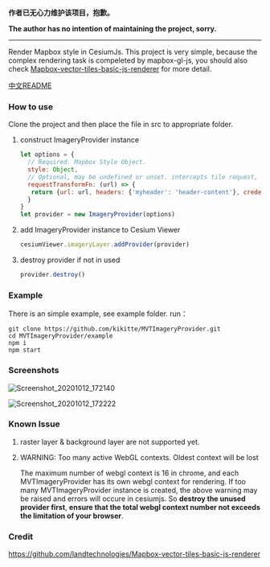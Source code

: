 **作者已无心力维护该项目，抱歉。**

**The author has no intention of maintaining the project, sorry.**

________________________________________________________________
 



Render Mapbox style in CesiumJs. This project is very simple, because the complex rendering task is compeleted by mapbox-gl-js, you should also check [Mapbox-vector-tiles-basic-js-renderer](https://github.com/landtechnologies/Mapbox-vector-tiles-basic-js-renderer) for more detail.

[中文README](README-zh.md)

### How to use

Clone the project and then place the file in src to appropriate folder.

1. construct ImageryProvider instance
   ```javascript
   let options = {
     // Required. Mapbox Style Object.
     style: Object,
     // Optional, may be undefined or unset. intercepts tile request, so you can make some modifications to the request, for example adding custom header
     requestTransformFn: (url) => {
      return {url: url, headers: {'myheader': 'header-content'}, credentials: ''}
     }
   }
   let provider = new ImageryProvider(options)
   ```
   
2. add ImageryProvider instance to Cesium Viewer 
   ```javascript
   cesiumViewer.imageryLayer.addProvider(provider)
   ```
   
3. destroy provider if not in used

   ```javascript
   provider.destroy()
   ```

### Example

There is an simple example, see example folder.
run：
```shell
git clone https://github.com/kikitte/MVTImageryProvider.git
cd MVTImageryProvider/example
npm i
npm start
```

### Screenshots

![Screenshot_20201012_172140](screenshots/Screenshot_20201012_172140.png)

![Screenshot_20201012_172222](screenshots/Screenshot_20201012_172222.png)

### Known Issue

1. raster layer & background layer are not supported yet.

2. WARNING: Too many active WebGL contexts. Oldest context will be lost

   The maximum number of webgl context is 16 in chrome, and each MVTImageryProvider has its own webgl context for rendering. If too many MVTImageryProvider instance is created, the above warning may be raised and errors will occure in cesiumjs. So **destroy the unused provider first**, **ensure that the total webgl context number not exceeds the limitation of your browser**.

### Credit

https://github.com/landtechnologies/Mapbox-vector-tiles-basic-js-renderer
